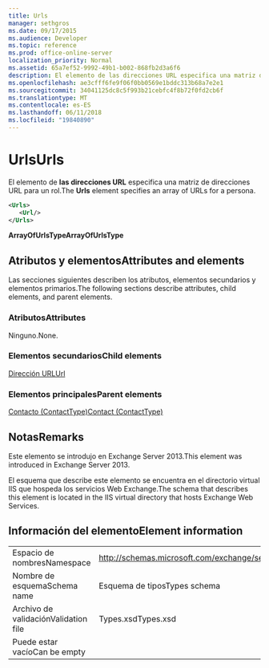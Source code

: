 ```yaml
---
title: Urls
manager: sethgros
ms.date: 09/17/2015
ms.audience: Developer
ms.topic: reference
ms.prod: office-online-server
localization_priority: Normal
ms.assetid: 65a7ef52-9992-49b1-b002-868fb2d3a6f6
description: El elemento de las direcciones URL especifica una matriz de direcciones URL para un rol.
ms.openlocfilehash: ae3cfff6fe9f06f0bb0569e1bddc313b68a7e2e1
ms.sourcegitcommit: 34041125dc8c5f993b21cebfc4f8b72f0fd2cb6f
ms.translationtype: MT
ms.contentlocale: es-ES
ms.lasthandoff: 06/11/2018
ms.locfileid: "19840890"
---
```

# <a name="urls"></a><span data-ttu-id="e7453-103">Urls</span><span class="sxs-lookup"><span data-stu-id="e7453-103">Urls</span></span>

<span data-ttu-id="e7453-104">El elemento de **las direcciones URL** especifica una matriz de direcciones URL para un rol.</span><span class="sxs-lookup"><span data-stu-id="e7453-104">The **Urls** element specifies an array of URLs for a persona.</span></span> 
  
```XML
<Urls>
   <Url/>
</Urls>
```

 <span data-ttu-id="e7453-105">**ArrayOfUrlsType**</span><span class="sxs-lookup"><span data-stu-id="e7453-105">**ArrayOfUrlsType**</span></span>
## <a name="attributes-and-elements"></a><span data-ttu-id="e7453-106">Atributos y elementos</span><span class="sxs-lookup"><span data-stu-id="e7453-106">Attributes and elements</span></span>

<span data-ttu-id="e7453-107">Las secciones siguientes describen los atributos, elementos secundarios y elementos primarios.</span><span class="sxs-lookup"><span data-stu-id="e7453-107">The following sections describe attributes, child elements, and parent elements.</span></span>
  
### <a name="attributes"></a><span data-ttu-id="e7453-108">Atributos</span><span class="sxs-lookup"><span data-stu-id="e7453-108">Attributes</span></span>

<span data-ttu-id="e7453-109">Ninguno.</span><span class="sxs-lookup"><span data-stu-id="e7453-109">None.</span></span>
  
### <a name="child-elements"></a><span data-ttu-id="e7453-110">Elementos secundarios</span><span class="sxs-lookup"><span data-stu-id="e7453-110">Child elements</span></span>

[<span data-ttu-id="e7453-111">Dirección URL</span><span class="sxs-lookup"><span data-stu-id="e7453-111">Url </span></span>](url-ex15websvcsotherref.md)
  
### <a name="parent-elements"></a><span data-ttu-id="e7453-112">Elementos principales</span><span class="sxs-lookup"><span data-stu-id="e7453-112">Parent elements</span></span>

[<span data-ttu-id="e7453-113">Contacto (ContactType)</span><span class="sxs-lookup"><span data-stu-id="e7453-113">Contact (ContactType)</span></span>](contact-contacttype.md)
  
## <a name="remarks"></a><span data-ttu-id="e7453-114">Notas</span><span class="sxs-lookup"><span data-stu-id="e7453-114">Remarks</span></span>

<span data-ttu-id="e7453-115">Este elemento se introdujo en Exchange Server 2013.</span><span class="sxs-lookup"><span data-stu-id="e7453-115">This element was introduced in Exchange Server 2013.</span></span>
  
<span data-ttu-id="e7453-116">El esquema que describe este elemento se encuentra en el directorio virtual IIS que hospeda los servicios Web Exchange.</span><span class="sxs-lookup"><span data-stu-id="e7453-116">The schema that describes this element is located in the IIS virtual directory that hosts Exchange Web Services.</span></span>
  
## <a name="element-information"></a><span data-ttu-id="e7453-117">Información del elemento</span><span class="sxs-lookup"><span data-stu-id="e7453-117">Element information</span></span>

|||
|:-----|:-----|
|<span data-ttu-id="e7453-118">Espacio de nombres</span><span class="sxs-lookup"><span data-stu-id="e7453-118">Namespace</span></span>  <br/> |http://schemas.microsoft.com/exchange/services/2006/types  <br/> |
|<span data-ttu-id="e7453-119">Nombre de esquema</span><span class="sxs-lookup"><span data-stu-id="e7453-119">Schema name</span></span>  <br/> |<span data-ttu-id="e7453-120">Esquema de tipos</span><span class="sxs-lookup"><span data-stu-id="e7453-120">Types schema</span></span>  <br/> |
|<span data-ttu-id="e7453-121">Archivo de validación</span><span class="sxs-lookup"><span data-stu-id="e7453-121">Validation file</span></span>  <br/> |<span data-ttu-id="e7453-122">Types.xsd</span><span class="sxs-lookup"><span data-stu-id="e7453-122">Types.xsd</span></span>  <br/> |
|<span data-ttu-id="e7453-123">Puede estar vacío</span><span class="sxs-lookup"><span data-stu-id="e7453-123">Can be empty</span></span>  <br/> ||
   

